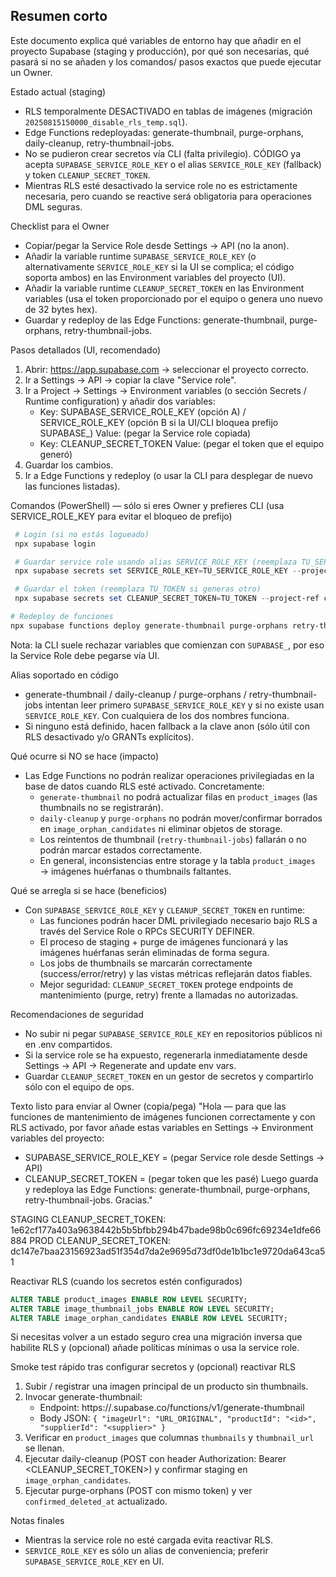 Resumen corto
------------
Este documento explica qué variables de entorno hay que añadir en el proyecto Supabase (staging y producción), por qué son necesarias, qué pasará si no se añaden y los comandos/ pasos exactos que puede ejecutar un Owner.

Estado actual (staging)
- RLS temporalmente DESACTIVADO en tablas de imágenes (migración `20250815150000_disable_rls_temp.sql`).
- Edge Functions redeployadas: generate-thumbnail, purge-orphans, daily-cleanup, retry-thumbnail-jobs.
- No se pudieron crear secretos vía CLI (falta privilegio). CÓDIGO ya acepta `SUPABASE_SERVICE_ROLE_KEY` o el alias `SERVICE_ROLE_KEY` (fallback) y token `CLEANUP_SECRET_TOKEN`.
- Mientras RLS esté desactivado la service role no es estrictamente necesaria, pero cuando se reactive será obligatoria para operaciones DML seguras.

Checklist para el Owner
- Copiar/pegar la Service Role desde Settings → API (no la anon).
- Añadir la variable runtime `SUPABASE_SERVICE_ROLE_KEY` (o alternativamente `SERVICE_ROLE_KEY` si la UI se complica; el código soporta ambos) en las Environment variables del proyecto (UI).
- Añadir la variable runtime `CLEANUP_SECRET_TOKEN` en las Environment variables (usa el token proporcionado por el equipo o genera uno nuevo de 32 bytes hex).
- Guardar y redeploy de las Edge Functions: generate-thumbnail, purge-orphans, retry-thumbnail-jobs.

Pasos detallados (UI, recomendado)
1. Abrir: https://app.supabase.com → seleccionar el proyecto correcto.
2. Ir a Settings → API → copiar la clave "Service role".
3. Ir a Project → Settings → Environment variables (o sección Secrets / Runtime configuration) y añadir dos variables:
	 - Key: SUPABASE_SERVICE_ROLE_KEY (opción A)  /  SERVICE_ROLE_KEY (opción B si la UI/CLI bloquea prefijo SUPABASE_)
		 Value: (pegar la Service role copiada)
	 - Key: CLEANUP_SECRET_TOKEN
		 Value: (pegar el token que el equipo generó)
4. Guardar los cambios.
5. Ir a Edge Functions y redeploy (o usar la CLI para desplegar de nuevo las funciones listadas).

Comandos (PowerShell) — sólo si eres Owner y prefieres CLI (usa SERVICE_ROLE_KEY para evitar el bloqueo de prefijo)
```powershell
 # Login (si no estás logueado)
 npx supabase login

 # Guardar service role usando alias SERVICE_ROLE_KEY (reemplaza TU_SERVICE_ROLE_KEY)
 npx supabase secrets set SERVICE_ROLE_KEY=TU_SERVICE_ROLE_KEY --project-ref clbngnjetipglkikondm

 # Guardar el token (reemplaza TU_TOKEN si generas otro)
 npx supabase secrets set CLEANUP_SECRET_TOKEN=TU_TOKEN --project-ref clbngnjetipglkikondm

# Redeploy de funciones
npx supabase functions deploy generate-thumbnail purge-orphans retry-thumbnail-jobs --project-ref clbngnjetipglkikondm
```
Nota: la CLI suele rechazar variables que comienzan con `SUPABASE_`, por eso la Service Role debe pegarse vía UI.

Alias soportado en código
- generate-thumbnail / daily-cleanup / purge-orphans / retry-thumbnail-jobs intentan leer primero `SUPABASE_SERVICE_ROLE_KEY` y si no existe usan `SERVICE_ROLE_KEY`. Con cualquiera de los dos nombres funciona.
- Si ninguno está definido, hacen fallback a la clave anon (sólo útil con RLS desactivado y/o GRANTs explícitos).

Qué ocurre si NO se hace (impacto)
- Las Edge Functions no podrán realizar operaciones privilegiadas en la base de datos cuando RLS esté activado. Concretamente:
	- `generate-thumbnail` no podrá actualizar filas en `product_images` (las thumbnails no se registrarán).
	- `daily-cleanup` y `purge-orphans` no podrán mover/confirmar borrados en `image_orphan_candidates` ni eliminar objetos de storage.
	- Los reintentos de thumbnail (`retry-thumbnail-jobs`) fallarán o no podrán marcar estados correctamente.
	- En general, inconsistencias entre storage y la tabla `product_images` → imágenes huérfanas o thumbnails faltantes.

Qué se arregla si se hace (beneficios)
- Con `SUPABASE_SERVICE_ROLE_KEY` y `CLEANUP_SECRET_TOKEN` en runtime:
	- Las funciones podrán hacer DML privilegiado necesario bajo RLS a través del Service Role o RPCs SECURITY DEFINER.
	- El proceso de staging + purge de imágenes funcionará y las imágenes huérfanas serán eliminadas de forma segura.
	- Los jobs de thumbnails se marcarán correctamente (success/error/retry) y las vistas métricas reflejarán datos fiables.
	- Mejor seguridad: `CLEANUP_SECRET_TOKEN` protege endpoints de mantenimiento (purge, retry) frente a llamadas no autorizadas.

Recomendaciones de seguridad
- No subir ni pegar `SUPABASE_SERVICE_ROLE_KEY` en repositorios públicos ni en .env compartidos.
- Si la service role se ha expuesto, regenerarla inmediatamente desde Settings → API → Regenerate and update env vars.
- Guardar `CLEANUP_SECRET_TOKEN` en un gestor de secretos y compartirlo sólo con el equipo de ops.

Texto listo para enviar al Owner (copia/pega)
"Hola — para que las funciones de mantenimiento de imágenes funcionen correctamente y con RLS activado, por favor añade estas variables en Settings → Environment variables del proyecto:
- SUPABASE_SERVICE_ROLE_KEY = (pegar Service role desde Settings → API)
- CLEANUP_SECRET_TOKEN = (pegar token que les pasé)
Luego guarda y redeploya las Edge Functions: generate-thumbnail, purge-orphans, retry-thumbnail-jobs. Gracias."

STAGING CLEANUP_SECRET_TOKEN: 1e62cf177a403a9638442b5b5bfbb294b47bade98b0c696fc69234e1dfe66884
PROD CLEANUP_SECRET_TOKEN: dc147e7baa23156923ad51f354d7da2e9695d73df0de1b1bc1e9720da643ca51

Reactivar RLS (cuando los secretos estén configurados)
```sql
ALTER TABLE product_images ENABLE ROW LEVEL SECURITY;
ALTER TABLE image_thumbnail_jobs ENABLE ROW LEVEL SECURITY;
ALTER TABLE image_orphan_candidates ENABLE ROW LEVEL SECURITY;
```
Si necesitas volver a un estado seguro crea una migración inversa que habilite RLS y (opcional) añade políticas mínimas o usa la service role.

Smoke test rápido tras configurar secretos y (opcional) reactivar RLS
1. Subir / registrar una imagen principal de un producto sin thumbnails.
2. Invocar generate-thumbnail:
	- Endpoint: https://<PROJECT>.supabase.co/functions/v1/generate-thumbnail
	- Body JSON: `{ "imageUrl": "URL_ORIGINAL", "productId": "<id>", "supplierId": "<supplier>" }`
3. Verificar en `product_images` que columnas `thumbnails` y `thumbnail_url` se llenan.
4. Ejecutar daily-cleanup (POST con header Authorization: Bearer <CLEANUP_SECRET_TOKEN>) y confirmar staging en `image_orphan_candidates`.
5. Ejecutar purge-orphans (POST con mismo token) y ver `confirmed_deleted_at` actualizado.

Notas finales
- Mientras la service role no esté cargada evita reactivar RLS.
- `SERVICE_ROLE_KEY` es sólo un alias de conveniencia; preferir `SUPABASE_SERVICE_ROLE_KEY` en UI.
